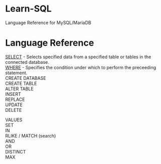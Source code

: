 # Learn-SQL
Language Reference for MySQL/MariaDB

# Language Reference

[SELECT](select.sql) - Selects specified data from a specified table or tables in the connected database.\
[WHERE](wherse.html) - Specifies the condition under which to perform the preceeding statement.\
CREATE DATABASE\
CREATE TABLE\
ALTER TABLE\
INSERT\
REPLACE\
UPDATE\
DELETE

VALUES\
SET\
IN\
RLIKE / MATCH (search)\
AND\
OR\
DISTINCT\
MAX
